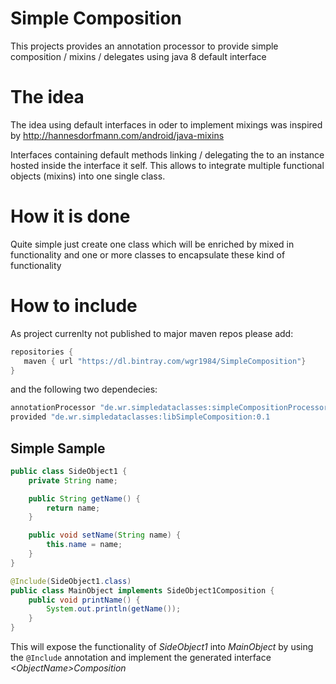 # Simple Composition
This projects provides an annotation processor to provide
simple composition / mixins / delegates using java 8 default interface

# The idea
The idea using default interfaces in oder to implement mixings was inspired by
http://hannesdorfmann.com/android/java-mixins

Interfaces containing default methods linking / delegating the
to an instance hosted inside the interface it self.
This allows to integrate multiple functional objects (mixins) into
one single class.

# How it is done
Quite simple just create one class which will be enriched by
mixed in functionality and one or more classes to
encapsulate these kind of functionality

# How to include
As project currenlty not published to major maven repos please add:
```Groovy
repositories {
   maven { url "https://dl.bintray.com/wgr1984/SimpleComposition"}
}
```
and the following two dependecies:
```Groovy
annotationProcessor "de.wr.simpledataclasses:simpleCompositionProcessor:0.1"
provided "de.wr.simpledataclasses:libSimpleComposition:0.1
```

## Simple Sample
```Java
public class SideObject1 {
    private String name;

    public String getName() {
        return name;
    }

    public void setName(String name) {
        this.name = name;
    }
}

@Include(SideObject1.class)
public class MainObject implements SideObject1Composition {
    public void printName() {
        System.out.println(getName());
    }
}
```
This will expose the functionality of *SideObject1* into *MainObject*
by using the ```@Include``` annotation and implement the generated interface
*\<ObjectName\>Composition*
